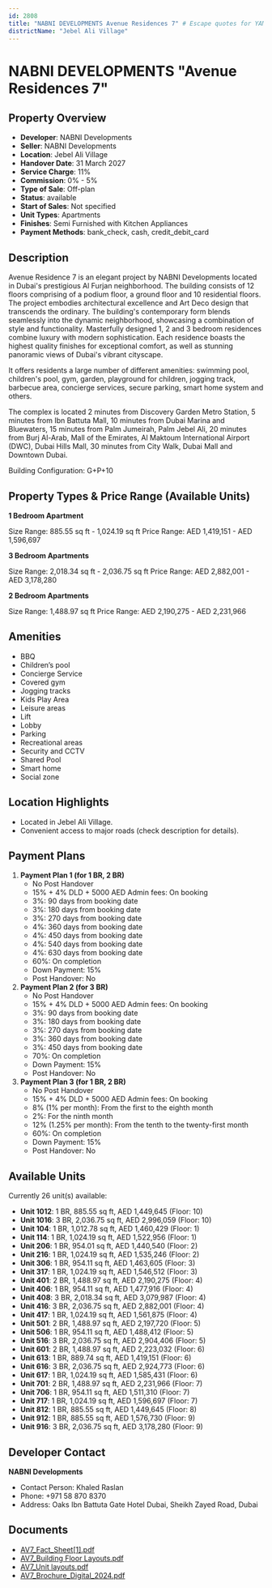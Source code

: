 ```yaml
---
id: 2808
title: "NABNI DEVELOPMENTS Avenue Residences 7" # Escape quotes for YAML string
districtName: "Jebel Ali Village"
---
```


# NABNI DEVELOPMENTS "Avenue Residences 7"

## Property Overview
- **Developer**: NABNI Developments
- **Seller**: NABNI Developments
- **Location**: Jebel Ali Village
- **Handover Date**: 31 March 2027
- **Service Charge**: 11%
- **Commission**: 0% - 5%
- **Type of Sale**: Off-plan
- **Status**: available
- **Start of Sales**: Not specified
- **Unit Types**: Apartments
- **Finishes**: Semi Furnished with Kitchen Appliances
- **Payment Methods**: bank_check, cash, credit_debit_card

## Description
Avenue Residence 7 is an elegant project by NABNI Developments located in Dubai's prestigious Al Furjan neighborhood. The building consists of 12 floors comprising of a podium floor, a ground floor and 10 residential floors. The project embodies architectural excellence and Art Deco design that transcends the ordinary. The building's contemporary form blends seamlessly into the dynamic neighborhood, showcasing a combination of style and functionality. Masterfully designed 1, 2 and 3 bedroom residences combine luxury with modern sophistication. Each residence boasts the highest quality finishes for exceptional comfort, as well as stunning panoramic views of Dubai's vibrant cityscape.

It offers residents a large number of different amenities: swimming pool, children's pool, gym, garden, playground for children, jogging track, barbecue area, concierge services, secure parking, smart home system and others.

The complex is located 2 minutes from Discovery Garden Metro Station, 5 minutes from Ibn Battuta Mall, 10 minutes from Dubai Marina and Bluewaters, 15 minutes from Palm Jumeirah, Palm Jebel Ali, 20 minutes from Burj Al-Arab, Mall of the Emirates, Al Maktoum International Airport (DWC), Dubai Hills Mall, 30 minutes from City Walk, Dubai Mall and Downtown Dubai.

Building Configuration: G+P+10

## Property Types & Price Range (Available Units)
**1 Bedroom Apartment**

Size Range: 885.55 sq ft - 1,024.19 sq ft
Price Range: AED 1,419,151 - AED 1,596,697

**3 Bedroom Apartments**

Size Range: 2,018.34 sq ft - 2,036.75 sq ft
Price Range: AED 2,882,001 - AED 3,178,280

**2 Bedroom Apartments**

Size Range: 1,488.97 sq ft
Price Range: AED 2,190,275 - AED 2,231,966

## Amenities
- BBQ
- Children’s pool
- Concierge Service
- Covered gym
- Jogging tracks
- Kids Play Area
- Leisure areas
- Lift
- Lobby
- Parking
- Recreational areas
- Security and CCTV
- Shared Pool
- Smart home
- Social zone

## Location Highlights
- Located in Jebel Ali Village.
- Convenient access to major roads (check description for details).

## Payment Plans
1. **Payment Plan 1 (for 1 BR, 2 BR)**
   - No Post Handover
   - 15% + 4% DLD + 5000 AED Admin fees: On booking
   - 3%: 90 days from booking date
   - 3%: 180 days from booking date
   - 3%: 270 days from booking date
   - 4%: 360 days from booking date
   - 4%: 450 days from booking date
   - 4%: 540 days from booking date
   - 4%: 630 days from booking date
   - 60%: On completion
   - Down Payment: 15%
   - Post Handover: No
2. **Payment Plan 2 (for 3 BR)**
   - No Post Handover
   - 15% + 4% DLD + 5000 AED Admin fees: On booking
   - 3%: 90 days from booking date
   - 3%: 180 days from booking date
   - 3%: 270 days from booking date
   - 3%: 360 days from booking date
   - 3%: 450 days from booking date
   - 70%: On completion
   - Down Payment: 15%
   - Post Handover: No
3. **Payment Plan 3 (for 1 BR, 2 BR)**
   - No Post Handover
   - 15% + 4% DLD + 5000 AED Admin fees: On booking
   - 8% (1% per month): From the first to the eighth month
   - 2%: For the ninth month
   - 12% (1.25% per month): From the tenth to the twenty-first month
   - 60%: On completion
   - Down Payment: 15%
   - Post Handover: No

## Available Units
Currently 26 unit(s) available:
- **Unit 1012**: 1 BR, 885.55 sq ft, AED 1,449,645 (Floor: 10)
- **Unit 1016**: 3 BR, 2,036.75 sq ft, AED 2,996,059 (Floor: 10)
- **Unit 104**: 1 BR, 1,012.78 sq ft, AED 1,460,429 (Floor: 1)
- **Unit 114**: 1 BR, 1,024.19 sq ft, AED 1,522,956 (Floor: 1)
- **Unit 206**: 1 BR, 954.01 sq ft, AED 1,440,540 (Floor: 2)
- **Unit 216**: 1 BR, 1,024.19 sq ft, AED 1,535,246 (Floor: 2)
- **Unit 306**: 1 BR, 954.11 sq ft, AED 1,463,605 (Floor: 3)
- **Unit 317**: 1 BR, 1,024.19 sq ft, AED 1,546,512 (Floor: 3)
- **Unit 401**: 2 BR, 1,488.97 sq ft, AED 2,190,275 (Floor: 4)
- **Unit 406**: 1 BR, 954.11 sq ft, AED 1,477,916 (Floor: 4)
- **Unit 408**: 3 BR, 2,018.34 sq ft, AED 3,079,987 (Floor: 4)
- **Unit 416**: 3 BR, 2,036.75 sq ft, AED 2,882,001 (Floor: 4)
- **Unit 417**: 1 BR, 1,024.19 sq ft, AED 1,561,875 (Floor: 4)
- **Unit 501**: 2 BR, 1,488.97 sq ft, AED 2,197,720 (Floor: 5)
- **Unit 506**: 1 BR, 954.11 sq ft, AED 1,488,412 (Floor: 5)
- **Unit 516**: 3 BR, 2,036.75 sq ft, AED 2,904,406 (Floor: 5)
- **Unit 601**: 2 BR, 1,488.97 sq ft, AED 2,223,032 (Floor: 6)
- **Unit 613**: 1 BR, 889.74 sq ft, AED 1,419,151 (Floor: 6)
- **Unit 616**: 3 BR, 2,036.75 sq ft, AED 2,924,773 (Floor: 6)
- **Unit 617**: 1 BR, 1,024.19 sq ft, AED 1,585,431 (Floor: 6)
- **Unit 701**: 2 BR, 1,488.97 sq ft, AED 2,231,966 (Floor: 7)
- **Unit 706**: 1 BR, 954.11 sq ft, AED 1,511,310 (Floor: 7)
- **Unit 717**: 1 BR, 1,024.19 sq ft, AED 1,596,697 (Floor: 7)
- **Unit 812**: 1 BR, 885.55 sq ft, AED 1,449,645 (Floor: 8)
- **Unit 912**: 1 BR, 885.55 sq ft, AED 1,576,730 (Floor: 9)
- **Unit 916**: 3 BR, 2,036.75 sq ft, AED 3,178,280 (Floor: 9)

## Developer Contact
**NABNI Developments**
- Contact Person: Khaled Raslan
- Phone: +971 58 870 8370
- Address: Oaks Ibn Battuta Gate Hotel Dubai, Sheikh Zayed Road, Dubai

## Documents
- [AV7_Fact_Sheet[1].pdf](https://cdn.geniemap.net/2024/10/14/kJJqKSjH2FuhsBkL8ZERxC7eIqJ5ZvY1dLbh3yvF.pdf)
- [AV7_Building Floor Layouts.pdf](https://cdn.geniemap.net/2024/10/15/11d0r1mc1XU4P8H9tyKyDNqiR3KftLZ8FfP5VSfg.pdf)
- [AV7_Unit layouts.pdf](https://cdn.geniemap.net/2024/10/15/5BkF67CAD6ilW4gkANV4Opybh2DtyOF42Z8OXCKT.pdf)
- [AV7_Brochure_Digital_2024.pdf](https://cdn.geniemap.net/2024/10/15/fJBdk5z0KZcmlRby3pLPv5oCGO4HZFoC9wjv15Ai.pdf)
